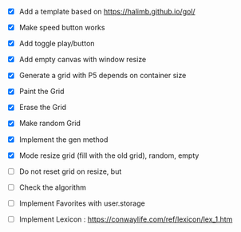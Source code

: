 - [x] Add a template based on https://halimb.github.io/gol/

- [x] Make speed button works

- [x] Add toggle play/button

- [x] Add empty canvas with window resize

- [x] Generate a grid with P5 depends on container size

- [x] Paint the Grid

- [x] Erase the Grid

- [x] Make random Grid

- [x] Implement the gen method

- [x] Mode resize grid (fill with the old grid), random, empty

- [ ] Do not reset grid on resize, but

- [ ] Check the algorithm

- [ ] Implement Favorites with user.storage

- [ ] Implement Lexicon : https://conwaylife.com/ref/lexicon/lex_1.htm
